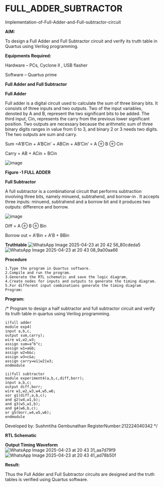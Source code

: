 # FULL_ADDER_SUBTRACTOR

Implementation-of-Full-Adder-and-Full-subtractor-circuit

**AIM:**

To design a Full Adder and Full Subtractor circuit and verify its truth table in Quartus using Verilog programming.

**Equipments Required:**

Hardware – PCs, Cyclone II , USB flasher

Software – Quartus prime

**Full Adder and Full Subtractor**

**Full Adder**

Full adder is a digital circuit used to calculate the sum of three binary bits. It consists of three inputs and two outputs. Two of the input variables, denoted by A and B, represent the two significant bits to be added. The third input, Cin, represents the carry from the previous lower significant position. Two outputs are necessary because the arithmetic sum of three binary digits ranges in value from 0 to 3, and binary 2 or 3 needs two digits. The two outputs are sum and carry.

Sum =A’B’Cin + A’BCin’ + ABCin + AB’Cin’ = A ⊕ B ⊕ Cin 

Carry = AB + ACin + BCin

![image](https://github.com/naavaneetha/FULL_ADDER_SUBTRACTOR/assets/154305477/0f30ba51-5ffb-4198-845f-18e054f675e7)

**Figure -1 FULL ADDER**

**Full Subtractor**

A full subtractor is a combinational circuit that performs subtraction involving three bits, namely minuend, subtrahend, and borrow-in . It accepts three inputs: minuend, subtrahend and a borrow bit and it produces two outputs: difference and borrow.

![image](https://github.com/naavaneetha/FULL_ADDER_SUBTRACTOR/assets/154305477/02b24f51-ab51-4304-9ad6-7b81ffc1ead5)

Diff = A ⊕ B ⊕ Bin 

Borrow out = A'Bin + A'B + BBin

**Truthtable**
![WhatsApp Image 2025-04-23 at 20 42 56_80cdeda5](https://github.com/user-attachments/assets/d005c781-c8c5-4a48-98e4-f0565b1e31d4)
![WhatsApp Image 2025-04-23 at 20 43 08_9a00aa66](https://github.com/user-attachments/assets/1bf29b26-41ae-4588-9ea2-29eeec8cdb05)

**Procedure**
```
1.Type the program in Quartus software.
2.Compile and run the program.
3.Generate the RTL schematic and save the logic diagram.
4.Create nodes for inputs and outputs to generate the timing diagram.
5.For different input combinations generate the timing diagram Program:
```
**Program:**

/* Program to design a half subtractor and full subtractor circuit and verify its truth table in quartus using Verilog programming.
```
i)full adder
module exp4(
input a,b,c,
output sum,carry);
wire w1,w2,w3;
assign sum=a^b^c;
assign w1=a&b;
assign w2=b&c;
assign w3=c&a;
assign carry=w1|w2|w3;
endmodule

ii)full subtractor
module experiment4(a,b,c,diff,borr);
input a,b,c;
output diff,borr;
wire w1,w2,w3,w4,w5,w6;
xor g1(diff,a,b,c);
and g2(w4,w1,b);
and g3(w5,w1,b);
and g4(w6,b,c);
or g5(borr,w4,w5,w6);
endmodule

```



Developed by: Sushmtiha Gembunathan 
RegisterNumber:212224040342
*/

**RTL Schematic**

**Output Timing Waveform**
![WhatsApp Image 2025-04-23 at 20 43 31_aa7d79f9](https://github.com/user-attachments/assets/ddc23263-c1de-4209-9e98-fd7ec546b1bc)
![WhatsApp Image 2025-04-23 at 20 43 41_ad78b50f](https://github.com/user-attachments/assets/55180cb0-d628-4afb-abed-76242fa599b2)


**Result:**

Thus the Full Adder and Full Subtractor circuits are designed and the truth tables is verified using Quartus software.



